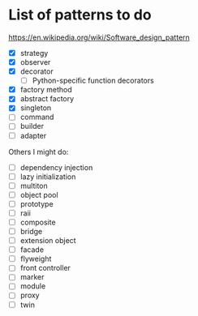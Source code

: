 # List of patterns to do

https://en.wikipedia.org/wiki/Software_design_pattern

- [x] strategy
- [x] observer
- [x] decorator
    - [ ] Python-specific function decorators
- [x] factory method
- [x] abstract factory
- [x] singleton
- [ ] command
- [ ] builder
- [ ] adapter

Others I might do:

- [ ] dependency injection
- [ ] lazy initialization
- [ ] multiton
- [ ] object pool
- [ ] prototype
- [ ] raii
- [ ] composite
- [ ] bridge
- [ ] extension object
- [ ] facade
- [ ] flyweight
- [ ] front controller
- [ ] marker
- [ ] module
- [ ] proxy
- [ ] twin
